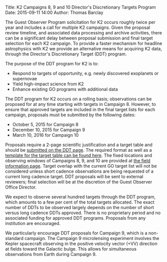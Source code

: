 Title: K2 Campaigns 8, 9 and 10 Director's Discretionary Targets Program
Date: 2015-09-11 14:00
Author: Thomas Barclay

The Guest Observer Program solicitation for K2 occurs roughly twice per year and includes a call for multiple K2 campaigns. Given the proposal review timeline, and associated data processing and archive activities, there can be a significant delay between proposal submission and final target selection for each K2 campaign. To provide a faster mechanism for headline astrophysics with K2 we provide an alternative means for acquiring K2 data, through the Director's Discretionary Target (DDT) program. 

The purpose of the DDT program for K2 is to:

* Respond to targets of opportunity, e.g. newly discovered exoplanets or supernovae
* Yield high-impact science from K2 
* Enhance existing GO programs with additional data

The DDT program for K2 occurs on a rolling basis; observations can be proposed for at any time starting with targets in Campaign 8. However, to ensure that approved targets are included in the final target lists for each campaign, proposals must be submitted by the following dates:

* October 5, 2015 for Campaign 8
* December 10, 2015 for Campaign 9
* March 10, 2016 for Campaign 10

Proposals require a 2-page scientific justification and a target table and should be [submitted on the DDT page](/k2-ddt.html). The required format as well as a [template for the target table can be found here](/k2-proposing-targets.html#target-table). The fixed locations and observing windows of Campaigns 8, 9, and 10 are provided at [the field information page](/k2-fields.html). Target overlap with the current GO target list will not be considered unless short cadence observations are being requested of a current long cadence target. DDT proposals will be sent to external reviewers; final selection will be at the discretion of the Guest Observer Office Director.

We expect to observe several hundred targets through the DDT program, which amounts to a few per cent of the total targets allocated. The exact number of DDTs to be observed largely depends on the number of short versus long cadence DDTs approved. There is no proprietary period and no associated funding for approved DDT programs. Proposals from any institution are encouraged.

We particularly encourage DDT proposals for Campaign 9, which is a non-standard campaign. The Campaign 9 microlensing experiment involves the Kepler spacecraft observing in the positive velocity vector (+VV) direction at fields toward the Galactic bulge. This allows for simultaneous observations from Earth during Campaign 9. 

